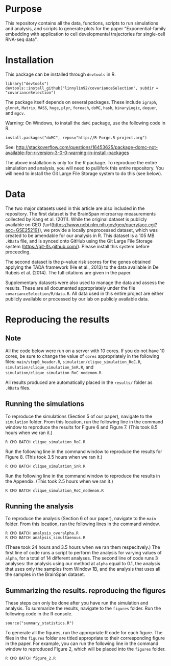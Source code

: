 # Purpose

This repository contains all the data, functions, scripts to run simulations and analysis, and scripts to generate plots for the paper
"Exponential-family embedding with application to cell developmental trajectories 
  for single-cell RNA-seq data".

# Installation

This package can be installed through `devtools` in R.

```{r}
library("devtools")
devtools::install_github("linnylin92/covarianceSelection", subdir = "covarianceSelection")
```
The package itself depends on several packages. These include `igraph`, `glmnet`, `Matrix`, `MASS`, `huge`,  `plyr`, `foreach`, `doMC`, `hash`, `binaryLogic`, `dequer`, and `mgcv`.

Warning: On Windows, to install the `doMC` package, use the following code in R.
```{r}
install.packages("doMC", repos="http://R-Forge.R-project.org")
```
See: http://stackoverflow.com/questions/16453625/package-domc-not-available-for-r-version-3-0-0-warning-in-install-packages

The above installation is only for the R package. To reproduce the entire simulation and analysis, you will need to pull/fork this entire repository.
You will need to install the Git Large File Storage system to do this (see below).

# Data 

The two major datasets used in this article are also included in the repository.
The first dataset is the BrainSpan microarray measurements collected by Kang et al. (2011). While the original dataset 
is publicly available on GEO (\url{https://www.ncbi.nlm.nih.gov/geo/query/acc.cgi?acc=GSE25219}),
we provide a locally preprocessed dataset, which was created to be amendable for our analysis in R.
This dataset is a 105 MB `.RData` file, and is synced onto GitHub using the Git Large File Storage system (https://git-lfs.github.com/). Please
install this system before proceeding.


The second dataset is the p-value risk scores for the genes obtained applying
 the TADA framework (He et al., 2013) to the data available in De Rubeis et al. (2014). The full citations are given in the paper.
 
Supplementary datasets were also used to manage the data and assess the results. These are all documented appropriately under the file `covarianceSelection/R/data.R`.
All data used in this entire project are either publicly available or processed by our lab on publicly available data.

# Reproducing the results

## Note

All the code below were run on a server with 10 cores. If you do not have 10 cores, be sure to change the value of `cores` appropriately in the following files:
`main/step0_header.R`, `simulation/clique_simulation_RoC.R`, `simulation/clique_simulation_SnR.R`, and `simulation/clique_simulation_RoC_nodenom.R`.

All results produced are automatically placed in the `results/` folder as `.RData` files.

## Running the simulations

To reproduce the simulations (Section 5 of our paper), navigate to the `simulation` folder. From this location, run the following line in the command window to reproduce the 
results for Figure 6 and Figure 7. (This took 8.5 hours when we ran it.)

```
R CMD BATCH clique_simulation_RoC.R
```

Run the following line in the command window to reproduce the results for Figure 8. (This took 3.5 hours when we ran it.)

```
R CMD BATCH clique_simulation_SnR.R
```

Run the following line in the command window to reproduce the results in the Appendix. (This took 2.5 hours when we ran it.)

```
R CMD BATCH clique_simulation_RoC_nodenom.R
```

## Running the analysis

To reproduce the analysis (Section 6 of our paper), navigate to the `main` folder. From this location, run the following lines in the command window.

```
R CMD BATCH analysis_overalpha.R
R CMD BATCH analysis_simultaenous.R
```

(These took 24 hours and 3.5 hours when we ran them respecitvely.) The first line of code runs a script to perform the analysis for varying values of `alpha`, for a total of 14 different analyses. 
The second line of code runs 3 analyses: the analysis using our method at `alpha` equal to 0.1, the analysis that uses only the samples from Window 1B, and the analysis that
uses all the samples in the BrainSpan dataset.

## Summarizing the results. reproducing the figures

These steps can only be done after you have run the simulation and analysis.
To summarize the results, navigate to the `figures` folder. Run the following code in the R console.

```{r}
source("summary_statistics.R")
```

To generate all the figures, run the appropriate R code for each figure. The files in the `figures` folder are titled appropriate to their corresponding figure in the paper.
For example, you can run the following line in the command window to reproduced Figure 2, which will be placed into the `figures` folder.

```
R CMD BATCH figure_2.R
```